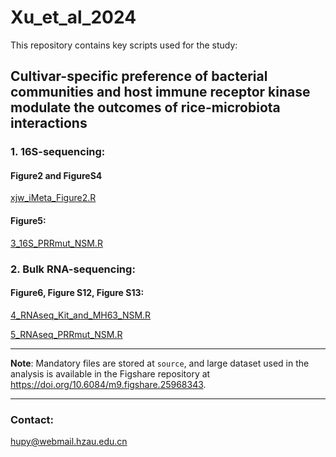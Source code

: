 # Xu_et_al_2024
This repository contains key scripts used for the study: 

## Cultivar-specific preference of bacterial communities and host immune receptor kinase modulate the outcomes of rice-microbiota interactions

### 1. 16S-sequencing:

#### Figure2 and FigureS4

[xjw_iMeta_Figure2.R](https://github.com/peiyaohu/Xu_et_al_2024/blob/main/script/xjw_iMeta_Figure2.R)

#### Figure5: 

[3_16S_PRRmut_NSM.R](https://github.com/peiyaohu/Xu_et_al_2024/blob/main/script/3_16S_PRRmut_NSM.R)

 

### 2. Bulk RNA-sequencing:

#### Figure6, Figure S12, Figure S13: 

[4_RNAseq_Kit_and_MH63_NSM.R](https://github.com/peiyaohu/Xu_et_al_2024/blob/main/script/4_RNAseq_Kit_and_MH63_NSM.R)

[5_RNAseq_PRRmut_NSM.R](https://github.com/peiyaohu/Xu_et_al_2024/blob/main/script/5_RNAseq_PRRmut_NSM.R)

---

**Note**: Mandatory files are stored at `source`, and large dataset used in the analysis is available in the Figshare repository at https://doi.org/10.6084/m9.figshare.25968343.

 

-----

### Contact:

hupy@webmail.hzau.edu.cn
